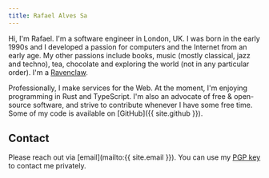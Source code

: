 ```yaml
---
title: Rafael Alves Sa
---
```


Hi, I'm Rafael. I'm a software engineer in London, UK. I was born in the early
1990s and I developed a passion for computers and the Internet from an early
age. My other passions include books, music (mostly classical, jazz and techno),
tea, chocolate and exploring the world (not in any particular
order). I'm a [Ravenclaw](https://www.wizardingworld.com/collections/ravenclaw).

Professionally, I make services for the Web. At the moment, I'm enjoying
programming in Rust and TypeScript. I'm also an advocate of free & open-source
software, and strive to contribute whenever I have some free time. Some of my
code is available on [GitHub]({{ site.github }}).

## Contact

Please reach out via [email](mailto:{{ site.email }}). You can use my
[PGP key](/assets/pgp/rafael_alves_sa.asc) to contact me privately.
